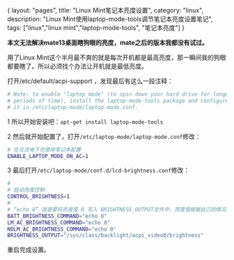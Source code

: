 {
layout: "pages",
title: "Linux Mint笔记本亮度设置",
category: "linux",
description: "Linux Mint使用laptop-mode-tools调节笔记本亮度设置笔记",
tags: ["linux","linux mint","laptop-mode-tools", "笔记本亮度"]
}

**本文无法解决mate13桌面瞎狗眼的亮度，mate之后的版本我都没有试过。**

用了Linux Mint这个半月最不爽的就是每次开机都是最高亮度，那一瞬间我的狗眼都要瞎了。所以必须找个办法让开机就是最低亮度。

打开/etc/default/acpi-support ，发现最后有这么一段注释：

```bash
# Note: to enable "laptop mode" (to spin down your hard drive for longer
# periods of time), install the laptop-mode-tools package and configure
# it in /etc/laptop-mode/laptop-mode.conf.
```

1 所以开始安装吧：`apt-get install laptop-mode-tools`

2 然后就开始配置了，打开`/etc/laptop-mode/laptop-mode.conf`修改：
```bash
# 在交流电下也使用笔记本配置
ENABLE_LAPTOP_MODE_ON_AC=1
```

3 最后打开`/etc/laptop-mode/conf.d/lcd-brightness.conf`修改：
```bash
#
# 启动亮度控制
CONTROL_BRIGHTNESS=1
#
# “echo 0” 就是要将亮度值 0 写入 BRIGHTNESS_OUTPUT文件中，亮度值根据自己的情况进行取值。
BATT_BRIGHTNESS_COMMAND="echo 0"
LM_AC_BRIGHTNESS_COMMAND="echo 0"
NOLM_AC_BRIGHTNESS_COMMAND="echo 0"
BRIGHTNESS_OUTPUT="/sys/class/backlight/acpi_video0/brightness"
```

重启完成设置。
